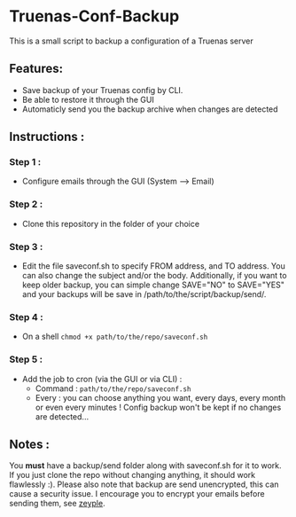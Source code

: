 # Truenas-Conf-Backup
 This is a small script to backup a configuration of a Truenas server
 
 ## Features:
 
- Save backup of your Truenas config by CLI.
- Be able to restore it through the GUI
- Automaticly send you the backup archive when changes are detected

## Instructions :

 ### Step 1 :
 - Configure emails through the GUI (System --> Email)
 ### Step 2 :
 - Clone this repository in the folder of your choice
 ### Step 3 :
 - Edit the file saveconf.sh to specify FROM address, and TO address. You can also change the subject and/or the body. Additionally, if you want to keep older backup, you can simple change SAVE="NO" to SAVE="YES" and your backups will be save in /path/to/the/script/backup/send/. 
 ### Step 4 :
 - On a shell `chmod +x path/to/the/repo/saveconf.sh`
 ### Step 5 : 
 - Add the job to cron (via the GUI or via CLI) :
    * Command : `path/to/the/repo/saveconf.sh`
    * Every : you can choose anything you want, every days, every month or even every minutes ! Config backup won't be kept if no changes are detected...

## Notes :
You **must** have a backup/send folder along with saveconf.sh for it to work. If you just clone the repo without changing anything, it should work flawlessly :).
Please also note that backup are send unencrypted, this can cause a security issue. I encourage you to encrypt your emails before sending them, see [zeyple](https://github.com/infertux/zeyple).
